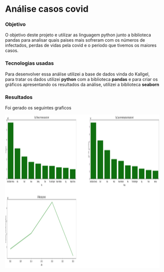# Análise casos covid

### Objetivo

O objetivo deste projeto e utilizar as linguagem python junto a biblioteca pandas para analisar quais paises mais sofreram com os números de infectados, perdas de vidas pela covid e o periodo que tivemos os maiores casos.

### Tecnologias usadas

Para desenvolver essa análise utilizei a base de dados vinda do Kallgel, para tratar os dados utilizei **python** com a biblioteca **pandas** e para criar os gráficos apresentando os resultados da análise, utilizei a biblioteca **seaborn**

### Resultados  

Foi gerado os seguintes graficos


<img src="primeiraanalise.png" whidth="500px" height="500px">
